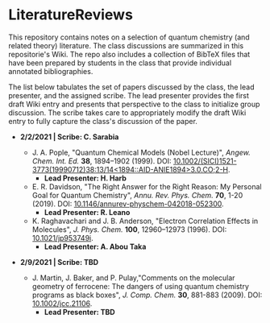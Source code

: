 # LiteratureReviews
This repository contains notes on a selection of quantum chemistry (and related theory) literature. The class discussions are summarized in this repositorie's Wiki. The repo also includes a collection of BibTeX files that have been prepared by students in the class that provide individual annotated bibliographies.

The list below tabulates the set of papers discussed by the class, the lead presenter, and the assigned scribe. The lead presenter provides the first draft Wiki entry and presents that perspective to the class to initialize group discussion. The scribe takes care to appropriately modify the draft Wiki entry to fully capture the class's discussion of the paper.

- __2/2/2021 | Scribe: C. Sarabia__
  - J. A. Pople, "Quantum Chemical Models (Nobel Lecture)", _Angew. Chem. Int. Ed._ __38__, 1894–1902 (1999). DOI: [10.1002/(SICI)1521-3773(19990712)38:13/14<1894::AID-ANIE1894>3.0.CO;2-H](https://doi.org/10.1002/(SICI)1521-3773(19990712)38:13/14<1894::AID-ANIE1894>3.0.CO;2-H).
    - __Lead Presenter: H. Harb__
  - E. R. Davidson, "The Right Answer for the Right Reason: My Personal Goal for Quantum Chemistry", _Annu. Rev. Phys. Chem._ __70__, 1-20 (2019). DOI: [10.1146/annurev-physchem-042018-052300](https://doi.org/10.1146/annurev-physchem-042018-052300).
    - __Lead Presenter: R. Leano__
  - K. Raghavachari and J. B. Anderson, "Electron Correlation Effects in Molecules", _J. Phys. Chem._ __100__, 12960–12973 (1996). DOI: [10.1021/jp953749i](https://doi.org/10.1021/jp953749i).
    - __Lead Presenter: A. Abou Taka__
  
- __2/9/2021 | Scribe: TBD__
  - J. Martin, J. Baker, and P. Pulay,"Comments on the molecular geometry of ferrocene: The dangers of using quantum chemistry programs as black boxes", _J. Comp. Chem._ __30__, 881-883 (2009). DOI: [10.1002/jcc.21106](https://doi.org/10.1002/jcc.21106).
    - __Lead Presenter: TBD__
